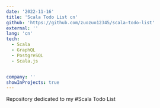 ```yaml
---
date: '2022-11-16'
title: 'Scala Todo List cn'
github: 'https://github.com/zuozuo12345/scala-todo-list'
external: ''
lang: 'cn'
tech:
  - Scala
  - GraphQL
  - PostgreSQL
  - Scala.js


company: ''
showInProjects: true
---
```

Repository dedicated to my #Scala Todo List
